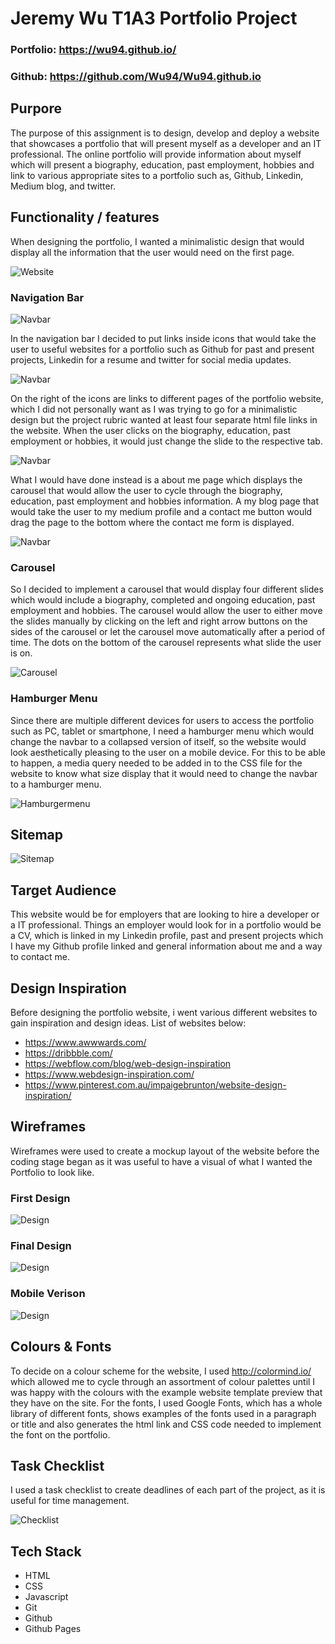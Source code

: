 # Jeremy Wu T1A3 Portfolio Project

### Portfolio: https://wu94.github.io/ 

### Github: https://github.com/Wu94/Wu94.github.io

## Purpore 

The purpose of this assignment is to design, develop and deploy a website that showcases a portfolio that will present myself as a developer and an IT professional. The online portfolio will provide information about myself which will present a biography, education, past employment, hobbies and link to various appropriate sites to a portfolio such as, Github, Linkedin, Medium blog, and twitter.   

## Functionality / features

When designing the portfolio, I wanted a minimalistic design that would display all the information that the user would need on the first page. 

![Website](Docs/website.png)

### Navigation Bar

![Navbar](Docs/Navbar.png)

In the navigation bar I decided to put links inside icons that would take the user to useful websites for a portfolio such as Github for past and present projects, Linkedin for a resume and twitter for social media updates.

![Navbar](Docs/Navbaricons.png)

On the right of the icons are links to different pages of the portfolio website, which I did not personally want as I was trying to go for a minimalistic design but the project rubric wanted at least four separate html file links in the website. When the user clicks on the biography, education, past employment or hobbies, it would just change the slide to the respective tab. 

![Navbar](Docs/currentnav.png)

What I would have done instead is a about me page which displays the carousel that would allow the user to cycle through the biography, education, past employment and hobbies information. A my blog page that would take the user to my medium profile and a contact me button would drag the page to the bottom where the contact me form is displayed.

![Navbar](Docs/olddesign.png)

### Carousel  

So I decided to implement a carousel that would display four different slides which would include a biography, completed and ongoing education, past employment and hobbies. The carousel would allow the user to either move the slides manually by clicking on the left and right arrow buttons on the sides of the carousel or let the carousel move automatically after a period of time. The dots on the bottom of the carousel represents what slide the user is on.

![Carousel](Docs/Carousel.png)

### Hamburger Menu 

Since there are multiple different devices for users to access the portfolio such as PC, tablet or smartphone, I need a hamburger menu which would change the navbar to a collapsed version of itself, so the website would look aesthetically pleasing to the user on a mobile device. For this to be able to happen, a media query needed to be added in to the CSS file for the website to know what size display that it would need to change the navbar to a hamburger menu.

![Hamburgermenu](Docs/hamburgermenu.png)

## Sitemap

![Sitemap](Docs/sitemap.png)

## Target Audience

This website would be for employers that are looking to hire a developer or a IT professional. Things an employer would look for in a portfolio would be a CV, which is linked in my Linkedin profile, past and present projects which I have my Github profile linked and general information about me and a way to contact me. 

## Design Inspiration

Before designing the portfolio website, i went various different websites to gain inspiration and design ideas. List of websites below:

- https://www.awwwards.com/
- https://dribbble.com/
- https://webflow.com/blog/web-design-inspiration
- https://www.webdesign-inspiration.com/
- https://www.pinterest.com.au/impaigebrunton/website-design-inspiration/ 

## Wireframes

Wireframes were used to create a mockup layout of the website before the coding stage began as it was useful to have a visual of what I wanted the Portfolio to look like.

### First Design

![Design](Docs/firstdesign.png)

### Final Design

![Design](Docs/Finaldesign.png)

### Mobile Verison

![Design](Docs/mobileversion.png)

## Colours & Fonts

To decide on a colour scheme for the website, I used http://colormind.io/ which allowed me to cycle through an assortment of colour palettes until I was happy with the colours with the example website template preview that they have on the site. For the fonts, I used Google Fonts, which has a whole library of different fonts, shows examples of the fonts used in a paragraph or title and also generates the html link and CSS code needed to implement the font on the portfolio.    

## Task Checklist

I used a task checklist to create deadlines of each part of the project, as it is useful for time management.

![Checklist](Docs/checklist.png)

## Tech Stack

- HTML 
- CSS 
- Javascript 
- Git 
- Github 
- Github Pages